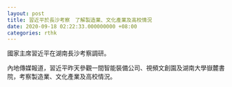 ```yaml
---
layout: post
title: 習近平於長沙考察　了解製造業、文化產業及高校情況
date: 2020-09-18 02:22:33.000000000 +08:00
categories: rthk
---
```


國家主席習近平在湖南長沙考察調研。

內地傳媒報道，習近平昨天參觀一間智能裝備公司、視頻文創園及湖南大學嶽麓書院，考察製造業、文化產業及高校情況。
